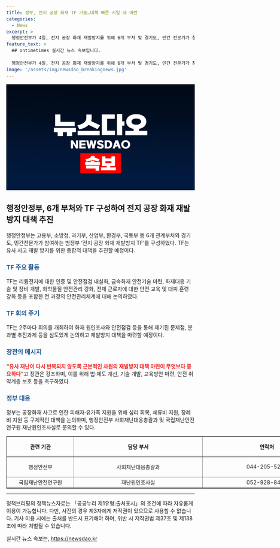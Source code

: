 ```yaml
---
title: 정부, 전지 공장 화재 TF 가동…대책 빠른 시일 내 마련
categories:
  - News
excerpt: >
  행정안전부가 4일, 전지 공장 화재 재발방지를 위해 6개 부처 및 경기도, 민간 전문가가 참여하는 TF를 구성했다. TF는 윤석열 대통령의 방문을 계기로 범정부 합동으로 유사 사고 재발 방지를 위한 종합적 대책을 마련하기로 했다. 이번 TF는 2주마다 회의를 개최하여 화재 원인조사와 안전점검 등을 통해 재발방지 대책을 마련할 예정이며, 이를 통해 안전 관리체계를 강화하고자 한다. TF는 안전점검 결과와 지적된 문제점을 TF에서 중점 논의 후 재발방지 대책에 반영할 예정이며, 고용부·소방청 등 관계기관이 참여하여 TF를 통해 안전관리체계를 강화하고자 한다.
feature_text: >
  ## ontimetimes 실시간 뉴스 속보입니다.

  행정안전부가 4일, 전지 공장 화재 재발방지를 위해 6개 부처 및 경기도, 민간 전문가가 참여하는 TF를 구성했다. TF는 윤석열 대통령의 방문을 계기로 범정부 합동으로 유사 사고 재발 방지를 위한 종합적 대책을 마련하기로 했다. 이번 TF는 2주마다 회의를 개최하여 화재 원인조사와 안전점검 등을 통해 재발방지 대책을 마련할 예정이며, 이를 통해 안전 관리체계를 강화하고자 한다. TF는 안전점검 결과와 지적된 문제점을 TF에서 중점 논의 후 재발방지 대책에 반영할 예정이며, 고용부·소방청 등 관계기관이 참여하여 TF를 통해 안전관리체계를 강화하고자 한다.
image: '/assets/img/newsdao_breakingnews.jpg'
---
```


<p><img src="/assets/img/newsdao_breakingnews.jpg" alt="ontimetimes 속보" /></p>

<h2 data-ke-size="size26">행정안정부, 6개 부처와 TF 구성하여 전지 공장 화재 재발방지 대책 추진</h2>

<p data-ke-size="size16">행정안정부는 고용부, 소방청, 과기부, 산업부, 환경부, 국토부 등 6개 관계부처와 경기도, 민간전문가가 참여하는 범정부 ‘전지 공장 화재 재발방지 TF’를 구성하였다. TF는 유사 사고 재발 방지를 위한 종합적 대책을 추진할 예정이다.</p>

<h3 data-ke-size="size24"><span style="color: #1a5490;">TF 주요 활동</span></h3>

<p data-ke-size="size16">TF는 리튬전지에 대한 인증 및 안전점검 내실화, 금속화재 안전기술 마련, 화재대응 기술 및 장비 개발, 화학물질 안전관리 강화, 전체 근로자에 대한 안전 교육 및 대피 훈련 강화 등을 포함한 전 과정의 안전관리체계에 대해 논의하였다.</p>

<h3 data-ke-size="size24"><span style="color: #1a5490;">TF 회의 주기</span></h3>

<p data-ke-size="size16">TF는 2주마다 회의를 개최하여 화재 원인조사와 안전점검 등을 통해 제기된 문제점, 분과별 추진과제 등을 심도있게 논의하고 재발방지 대책을 마련할 예정이다.</p>

<h3 data-ke-size="size24"><span style="color: #1a5490;">장관의 메시지</span></h3>

<p data-ke-size="size16"><b><span style="color: #ee2323;">“유사 재난이 다시 반복되지 않도록 근본적인 차원의 재발방지 대책 마련이 무엇보다 중요하다”</b><span>고 장관은 강조하며, 이를 위해 법·제도 개선, 기술 개발, 교육방안 마련, 안전 취약계층 보호 등을 촉구하였다.</p>

<h3 data-ke-size="size24"><span style="color: #1a5490;">정부 대응</span></h3>

<p data-ke-size="size16">정부는 공장화재 사고로 인한 피해자·유가족 지원을 위해 심리 회복, 체류비 지원, 장례비 지원 등 구체적인 대책을 논의하며, 행정안전부 사회재난대응총괄과 및 국립재난안전연구원 재난원인조사실로 문의할 수 있다.</p>

<table style="width: 652.8pt;" border="1">
<tbody>
<tr style="height: 36.0pt;">
<td style="width: 130.45pt; height: 36.0pt; text-align: center;"><b>관련 기관</b></td>
<td style="width: 261.6pt; text-align: center; height: 36.0pt;"><b>담당 부서</b></td>
<td style="width: 260.75pt; text-align: center; height: 36.0pt;"><b>연락처</b></td>
</tr>
<tr style="height: 35.4pt;">
<td style="width: 130.45pt; height: 35.4pt; text-align: center;">행정안전부</td>
<td style="width: 261.6pt; text-align: center; height: 35.4pt;">사회재난대응총괄과</td>
<td style="width: 260.75pt; text-align: center; height: 35.4pt;">044-205-5262</td>
</tr>
<tr style="height: 17.55pt;">
<td style="width: 130.45pt; height: 17.55pt; text-align: center;">국립재난안전연구원</td>
<td style="width: 261.6pt; text-align: center; height: 17.55pt;">재난원인조사실</td>
<td style="width: 260.75pt; text-align: center; height: 17.55pt;">052-928-8430</td>
</tr>
</tbody>
</table>

<hr>

<p data-ke-size="size16">정책브리핑의 정책뉴스자료는 「공공누리 제1유형:출처표시」의 조건에 따라 자유롭게 이용이 가능합니다. 다만, 사진의 경우 제3자에게 저작권이 있으므로 사용할 수 없습니다. 기사 이용 시에는 출처를 반드시 표기해야 하며, 위반 시 저작권법 제37조 및 제138조에 따라 처벌될 수 있습니다. </p>
실시간 뉴스 속보는, <a href="https://newsdao.kr" rel="dofollow">https://newsdao.kr</a>


